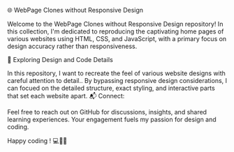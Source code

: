 🌐 WebPage Clones without Responsive Design

Welcome to the WebPage Clones without Responsive Design repository! In this collection, I'm dedicated to reproducing the captivating home pages of various websites using HTML, CSS, and JavaScript, with a primary focus on design accuracy rather than responsiveness. 

🚀 Exploring Design and Code Details

In this repository, I want to recreate the feel of various website designs with careful attention to detail.. By bypassing responsive design considerations, I can focued on the detailed structure, exact styling, and interactive parts that set each website apart.
📬 Connect:

Feel free to reach out on GitHub for discussions, insights, and shared learning experiences. Your engagement fuels my passion for design and coding.

Happy coding ! 💻🎨🌟